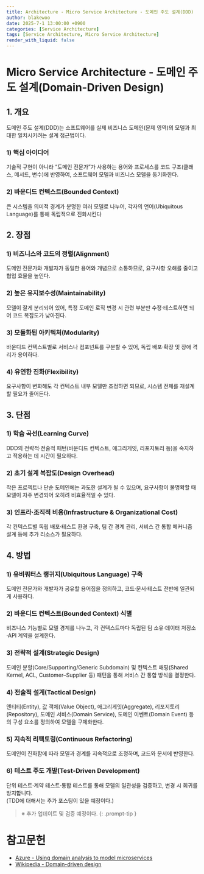 ```yaml
---
title: Architecture - Micro Service Architecture - 도메인 주도 설계(DDD)
author: blakewoo
date: 2025-7-1 13:00:00 +0900
categories: [Service Architecture]
tags: [Service Architecture, Micro Service Architecture] 
render_with_liquid: false
---
```


# Micro Service Architecture - 도메인 주도 설계(Domain-Driven Design)

## 1. 개요
도메인 주도 설계(DDD)는 소프트웨어를 실제 비즈니스 도메인(문제 영역)의 모델과 최대한 일치시키려는 설계 접근법이다.

### 1) 핵심 아이디어   
기술적 구현이 아니라 “도메인 전문가”가 사용하는 용어와 프로세스를 코드 구조(클래스, 메서드, 변수)에 반영하여,
소프트웨어 모델과 비즈니스 모델을 동기화한다.


### 2) 바운디드 컨텍스트(Bounded Context)
큰 시스템을 의미적 경계가 분명한 여러 모델로 나누어, 각자의 언어(Ubiquitous Language)를
통해 독립적으로 진화시킨다

## 2. 장점
### 1) 비즈니스와 코드의 정렬(Alignment)   
도메인 전문가와 개발자가 동일한 용어와 개념으로 소통하므로, 요구사항 오해를 줄이고 협업 효율을 높인다.



### 2) 높은 유지보수성(Maintainability)   
모델이 잘게 분리되어 있어, 특정 도메인 로직 변경 시 관련 부분만 수정·테스트하면 되어 코드 복잡도가 낮아진다.



### 3) 모듈화된 아키텍처(Modularity)   
바운디드 컨텍스트별로 서비스나 컴포넌트를 구분할 수 있어, 독립 배포·확장 및 장애 격리가 용이하다.


### 4) 유연한 진화(Flexibility)      
요구사항이 변화해도 각 컨텍스트 내부 모델만 조정하면 되므로, 시스템 전체를 재설계할 필요가 줄어든다.


## 3. 단점
### 1) 학습 곡선(Learning Curve)   
DDD의 전략적·전술적 패턴(바운디드 컨텍스트, 애그리게잇, 리포지토리 등)을 숙지하고 적용하는 데 시간이 필요하다.


### 2) 초기 설계 복잡도(Design Overhead)   
작은 프로젝트나 단순 도메인에는 과도한 설계가 될 수 있으며, 요구사항이 불명확할 때 모델이 자주 변경되어 오히려 비효율적일 수 있다.


### 3) 인프라·조직적 비용(Infrastructure & Organizational Cost)   
각 컨텍스트별 독립 배포·테스트 환경 구축, 팀 간 경계 관리, 서비스 간 통합 메커니즘 설계 등에 추가 리소스가 필요하다.
  

## 4. 방법
### 1) 유비쿼터스 랭귀지(Ubiquitous Language) 구축   
도메인 전문가와 개발자가 공유할 용어집을 정의하고, 코드·문서·테스트 전반에 일관되게 사용하다.


### 2) 바운디드 컨텍스트(Bounded Context) 식별   
비즈니스 기능별로 모델 경계를 나누고, 각 컨텍스트마다 독립된 팀 소유·데이터 저장소·API 계약을 설계한다.


### 3) 전략적 설계(Strategic Design)   
도메인 분할(Core/Supporting/Generic Subdomain) 및 컨텍스트 매핑(Shared Kernel, ACL, Customer–Supplier 등) 패턴을 통해 서비스 간 통합 방식을 결정한다.


### 4) 전술적 설계(Tactical Design)   
엔티티(Entity), 값 객체(Value Object), 애그리게잇(Aggregate), 리포지토리(Repository), 도메인 서비스(Domain Service), 도메인 이벤트(Domain Event) 등의 구성 요소를 정의하여 모델을 구체화한다.


### 5) 지속적 리팩토링(Continuous Refactoring)   
도메인이 진화함에 따라 모델과 경계를 지속적으로 조정하며, 코드와 문서에 반영한다.


### 6) 테스트 주도 개발(Test‑Driven Development)   
단위 테스트·계약 테스트·통합 테스트를 통해 모델의 일관성을 검증하고, 변경 시 회귀를 방지합니다.    
(TDD에 대해서는 추가 포스팅이 있을 예정이다.)

> ※ 추가 업데이트 및 검증 예정이다.
{: .prompt-tip }

# 참고문헌
- [Azure - Using domain analysis to model microservices](https://learn.microsoft.com/en-us/azure/architecture/microservices/model/domain-analysis)
- [Wikipedia - Domain-driven design](https://en.wikipedia.org/wiki/Domain-driven_design)
